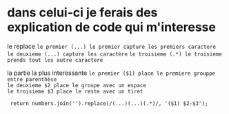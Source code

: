 # dans celui-ci je ferais des explication de code qui m'interesse 

le replace ``le premier (...) le premier capture les premiers caractere ``
          `` le deuxieme (...) capture les caractère ``
           ``le troisieme (.*) le troisieme prends tout les autre caractere ``

la partie la plus interessante ``le premier ($1) place le premiere grouppe entre parenthèse`` <br>
                               ``le deuxieme $2 place le groupe avec un espace`` <br>
                               ``le troisieme $3 place le reste avec un tiret ``



`` return numbers.join('').replace(/(...)(...)(.*)/, '($1) $2-$3');``
